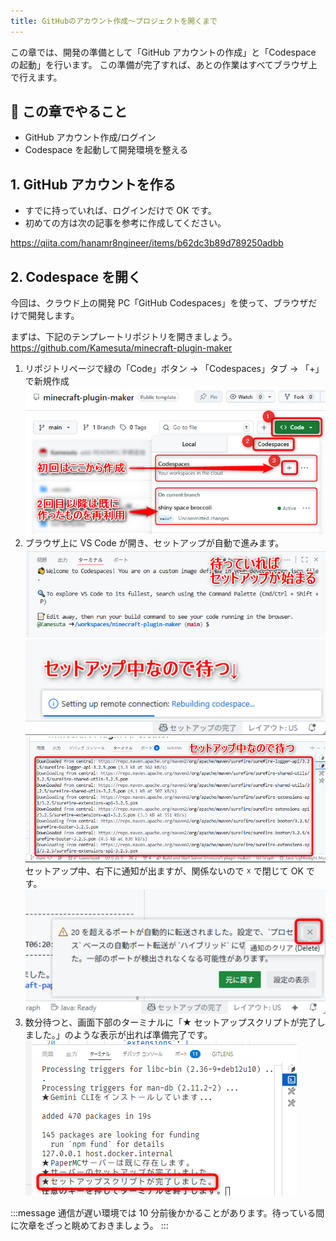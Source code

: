 ```yaml
---
title: GitHubのアカウント作成～プロジェクトを開くまで
---
```


この章では、開発の準備として「GitHub アカウントの作成」と「Codespace の起動」を行います。
この準備が完了すれば、あとの作業はすべてブラウザ上で行えます。

## 🎯 この章でやること

- GitHub アカウント作成/ログイン
- Codespace を起動して開発環境を整える

## 1. GitHub アカウントを作る

- すでに持っていれば、ログインだけで OK です。
- 初めての方は次の記事を参考に作成してください。

https://qiita.com/hanamr8ngineer/items/b62dc3b89d789250adbb

## 2. Codespace を開く

今回は、クラウド上の開発 PC「GitHub Codespaces」を使って、ブラウザだけで開発します。

まずは、下記のテンプレートリポジトリを開きましょう。
https://github.com/Kamesuta/minecraft-plugin-maker

1. リポジトリページで緑の「Code」ボタン → 「Codespaces」タブ → 「+」で新規作成  
   ![](/images/minecraft-plugin-tutorial/github-to-codespaces/codespace-create.png)
2. ブラウザ上に VS Code が開き、セットアップが自動で進みます。  
   ![](/images/minecraft-plugin-tutorial/github-to-codespaces/codespace-welcome.png)  
   ![](/images/minecraft-plugin-tutorial/github-to-codespaces/codespace-build-image.png)  
   ![](/images/minecraft-plugin-tutorial/github-to-codespaces/codespace-setup-wait.png)  
   セットアップ中、右下に通知が出ますが、関係ないので ☓ で閉じて OK です。
   ![](/images/minecraft-plugin-tutorial/github-to-codespaces/notification-close.png)
3. 数分待つと、画面下部のターミナルに「★ セットアップスクリプトが完了しました。」のような表示が出れば準備完了です。  
   ![](/images/minecraft-plugin-tutorial/github-to-codespaces/setup-script-complete.png)

:::message
通信が遅い環境では 10 分前後かかることがあります。待っている間に次章をざっと眺めておきましょう。
:::
